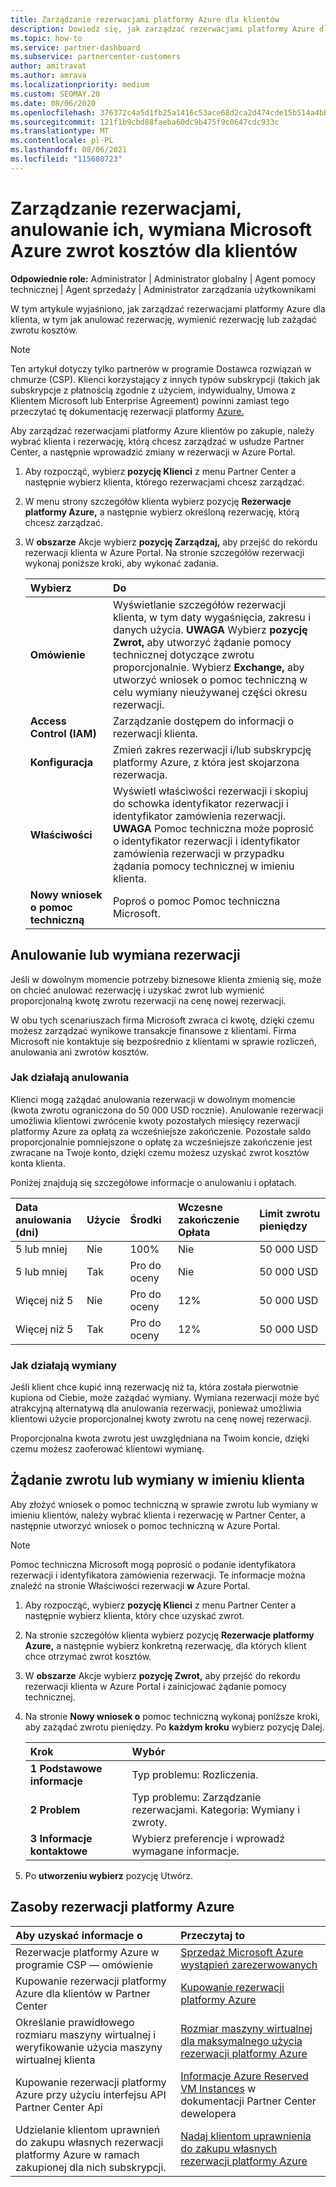 ```yaml
---
title: Zarządzanie rezerwacjami platformy Azure dla klientów
description: Dowiedz się, jak zarządzać rezerwacjami platformy Azure dla klienta, w tym jak anulować rezerwację, wymienić rezerwację lub zażądać zwrotu kosztów.
ms.topic: how-to
ms.service: partner-dashboard
ms.subservice: partnercenter-customers
author: amitravat
ms.author: amrava
ms.localizationpriority: medium
ms.custom: SEOMAY.20
ms.date: 08/06/2020
ms.openlocfilehash: 376372c4a5d1fb25a1416c53ace68d2ca2d474cde15b514a4bb5329d7eddac21
ms.sourcegitcommit: 121f1b9cbd88faeba60dc9b475f9c0647cdc933c
ms.translationtype: MT
ms.contentlocale: pl-PL
ms.lasthandoff: 08/06/2021
ms.locfileid: "115680723"
---
```

# <a name="manage-cancel-exchange-or-refund-microsoft-azure-reservations-for-customers"></a>Zarządzanie rezerwacjami, anulowanie ich, wymiana Microsoft Azure zwrot kosztów dla klientów

**Odpowiednie role:** Administrator | Administrator globalny | Agent pomocy technicznej | Agent sprzedaży | Administrator zarządzania użytkownikami

W tym artykule wyjaśniono, jak zarządzać rezerwacjami platformy Azure dla klienta, w tym jak anulować rezerwację, wymienić rezerwację lub zażądać zwrotu kosztów.

> [!NOTE]
> Ten artykuł dotyczy tylko partnerów w programie Dostawca rozwiązań w chmurze (CSP). Klienci korzystający z innych typów subskrypcji (takich jak subskrypcje z płatnością zgodnie z użyciem, indywidualny, Umowa z Klientem Microsoft lub Enterprise Agreement) powinni zamiast tego przeczytać tę dokumentację rezerwacji platformy [Azure.](/azure/cost-management-billing/reservations)

Aby zarządzać rezerwacjami platformy Azure klientów po zakupie, należy wybrać klienta i rezerwację, którą chcesz zarządzać w usłudze Partner Center, a następnie wprowadzić zmiany w rezerwacji w Azure Portal.

1. Aby rozpocząć, wybierz **pozycję Klienci** z menu Partner Center a następnie wybierz klienta, którego rezerwacjami chcesz zarządzać. 

2. W menu strony szczegółów klienta wybierz pozycję **Rezerwacje platformy Azure,** a następnie wybierz określoną rezerwację, którą chcesz zarządzać.  

3. W **obszarze** Akcje wybierz **pozycję Zarządzaj,** aby przejść do rekordu rezerwacji klienta w Azure Portal. Na stronie szczegółów rezerwacji wykonaj poniższe kroki, aby wykonać zadania.  

    | **Wybierz**   | **Do**    |
    |:-----------------------------|:-----------------|
    | **Omówienie**   | Wyświetlanie szczegółów rezerwacji klienta, w tym daty wygaśnięcia, zakresu i danych użycia. **UWAGA** Wybierz **pozycję Zwrot,** aby utworzyć żądanie pomocy technicznej dotyczące zwrotu proporcjonalnie. Wybierz **Exchange,** aby utworzyć wniosek o pomoc techniczną w celu wymiany nieużywanej części okresu rezerwacji.  
    | **Access Control (IAM)**   | Zarządzanie dostępem do informacji o rezerwacji klienta.|
    | **Konfiguracja**   | Zmień zakres rezerwacji i/lub subskrypcję platformy Azure, z która jest skojarzona rezerwacja.    |
    | **Właściwości**   | Wyświetl właściwości rezerwacji i skopiuj do schowka identyfikator rezerwacji i identyfikator zamówienia rezerwacji. **UWAGA** Pomoc techniczna może poprosić o identyfikator rezerwacji i identyfikator zamówienia rezerwacji w przypadku żądania pomocy technicznej w imieniu klienta.    |
    | **Nowy wniosek o pomoc techniczną**    | Poproś o pomoc Pomoc techniczna Microsoft.   |
 
## <a name="cancel-or-exchange-a-reservation"></a>Anulowanie lub wymiana rezerwacji

Jeśli w dowolnym momencie potrzeby biznesowe klienta zmienią się, może on chcieć anulować rezerwację i uzyskać zwrot lub wymienić proporcjonalną kwotę zwrotu rezerwacji na cenę nowej rezerwacji.

W obu tych scenariuszach firma Microsoft zwraca ci kwotę, dzięki czemu możesz zarządzać wynikowe transakcje finansowe z klientami. Firma Microsoft nie kontaktuje się bezpośrednio z klientami w sprawie rozliczeń, anulowania ani zwrotów kosztów.

### <a name="how-cancellations-work"></a>Jak działają anulowania

Klienci mogą zażądać anulowania rezerwacji w dowolnym momencie (kwota zwrotu ograniczona do 50 000 USD rocznie). Anulowanie rezerwacji umożliwia klientowi zwrócenie kwoty pozostałych miesięcy rezerwacji platformy Azure za opłatą za wcześniejsze zakończenie. Pozostałe saldo proporcjonalnie pomniejszone o opłatę za wcześniejsze zakończenie jest zwracane na Twoje konto, dzięki czemu możesz uzyskać zwrot kosztów konta klienta. 

Poniżej znajdują się szczegółowe informacje o anulowaniu i opłatach.


|**Data anulowania**<br> (dni)   |**Użycie**    |**Środki**  |**Wczesne zakończenie**<br> Opłata    |**Limit zwrotu pieniędzy** | 
|:----------------------------------|:------------|:-----------|:--------------------------------|:--------------|
|5 lub mniej                         | Nie          | 100%       | Nie                              | 50 000 USD   |
|5 lub mniej                         | Tak         | Pro do oceny  | Nie                              | 50 000 USD   |
|Więcej niż 5                        | Nie          | Pro do oceny  | 12%                             | 50 000 USD   |
|Więcej niż 5                        | Tak         | Pro do oceny  | 12%                             | 50 000 USD   |

### <a name="how-exchanges-work"></a>Jak działają wymiany 

Jeśli klient chce kupić inną rezerwację niż ta, która została pierwotnie kupiona od Ciebie, może zażądać wymiany. Wymiana rezerwacji może być atrakcyjną alternatywą dla anulowania rezerwacji, ponieważ umożliwia klientowi użycie proporcjonalnej kwoty zwrotu na cenę nowej rezerwacji. 

Proporcjonalna kwota zwrotu jest uwzględniana na Twoim koncie, dzięki czemu możesz zaoferować klientowi wymianę.

## <a name="request-a-refund-or-exchange-on-behalf-of-a-customer"></a>Żądanie zwrotu lub wymiany w imieniu klienta

Aby złożyć wniosek o pomoc techniczną w sprawie zwrotu lub wymiany w imieniu klientów, należy wybrać klienta i rezerwację w Partner Center, a następnie utworzyć wniosek o pomoc techniczną w Azure Portal. 

>[!NOTE]
>Pomoc techniczna Microsoft mogą poprosić o podanie identyfikatora rezerwacji i identyfikatora zamówienia rezerwacji. Te informacje można znaleźć na stronie Właściwości rezerwacji **w** Azure Portal.

1. Aby rozpocząć, wybierz **pozycję Klienci** z menu Partner Center a następnie wybierz klienta, który chce uzyskać zwrot. 

2. Na stronie szczegółów klienta wybierz pozycję **Rezerwacje platformy Azure,** a następnie wybierz konkretną rezerwację, dla których klient chce otrzymać zwrot kosztów.  

3. W **obszarze** Akcje wybierz **pozycję Zwrot,** aby przejść do rekordu rezerwacji klienta w Azure Portal i zainicjować żądanie pomocy technicznej.  

4. Na stronie **Nowy wniosek o** pomoc techniczną wykonaj poniższe kroki, aby zażądać zwrotu pieniędzy. Po **każdym kroku** wybierz pozycję Dalej. 

   |**Krok**                    |**Wybór**    |
   |:---------------------------|:-----------------|
   |**1 Podstawowe informacje**                |Typ problemu: Rozliczenia.  |
   |**2 Problem**               |Typ problemu: Zarządzanie rezerwacjami. Kategoria: Wymiany i zwroty. |
   |**3 Informacje kontaktowe**   |Wybierz preferencje i wprowadź wymagane informacje. 

5. Po **utworzeniu wybierz** pozycję Utwórz.

## <a name="azure-reservations-resources"></a>Zasoby rezerwacji platformy Azure

|**Aby uzyskać informacje o**   |**Przeczytaj to**    |
|:-----------------------------|:-----------------|
|Rezerwacje platformy Azure w programie CSP — omówienie  | [Sprzedaż Microsoft Azure wystąpień zarezerwowanych](azure-reservations.md) |
|Kupowanie rezerwacji platformy Azure dla klientów w Partner Center   | [Kupowanie rezerwacji platformy Azure](azure-reservations-buying.md) |
|Określanie prawidłowego rozmiaru maszyny wirtualnej i weryfikowanie użycia maszyny wirtualnej klienta   | [Rozmiar maszyny wirtualnej dla maksymalnego użycia rezerwacji platformy Azure](azure-usage.md)   |
|Kupowanie rezerwacji platformy Azure przy użyciu interfejsu API Partner Center Api | [Informacje Azure Reserved VM Instances](/partner-center/develop/purchase-azure-reservations) w dokumentacji Partner Center dewelopera   |
|Udzielanie klientom uprawnień do zakupu własnych rezerwacji platformy Azure w ramach zakupionej dla nich subskrypcji. | [Nadaj klientom uprawnienia do zakupu własnych rezerwacji platformy Azure](give-customers-permission.md)   |